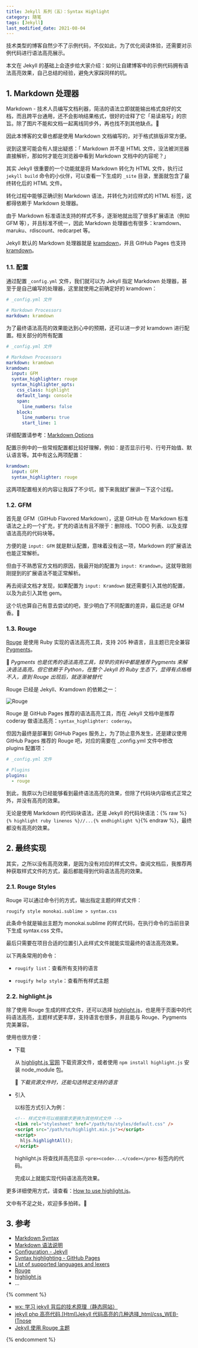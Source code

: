 ```yaml
---
title: Jekyll 系列（五）：Syntax Highlight
category: 随笔
tags: [Jekyll]
last_modified_date: 2021-08-04
---
```


技术类型的博客自然少不了示例代码，不仅如此，为了优化阅读体验，还需要对示例代码进行语法高亮展示。

本文在 Jekyll 的基础上会逐步给大家介绍：如何让自建博客中的示例代码拥有语法高亮效果，自己总结的经验，避免大家踩同样的坑。

## 1. Markdown 处理器

Markdown - 技术人员编写文档利器，简洁的语法立即就能输出格式良好的文档，而且跨平台通用，还不会影响结果格式，很好的诠释了它「易读易写」的宗旨。除了图片不能和文档一起离线同步外，再也找不到其他缺点。🚀

因此本博客的文章也都是使用 Markdown 文档编写的，对于格式排版非常方便。

说到这里可能会有人提出疑惑：「 Markdown 并不是 HTML 文件，没法被浏览器直接解析，那如何才能在浏览器中看到 Markdown 文档中的内容呢？」

其实 Jekyll 很重要的一个功能就是将 Markdown 转化为 HTML 文件，执行过 `jekyll build` 命令的小伙伴，可以查看一下生成的 `_site` 目录，里面就包含了最终转化后的 HTML 文件。

转化过程中能够正确识别 Markdown 语法，并转化为对应样式的 HTML 标签，这都得依赖于 Markdown 处理器。

由于 Markdown 标准语法支持的样式不多，逐渐地就出现了很多扩展语法（例如 GFM 等），并且标准不统一，因此 Markdown 处理器也有很多：kramdown、maruku、rdiscount、redcarpet 等。

Jekyll 默认的 Markdown 处理器就是 [kramdown](https://kramdown.gettalong.org/)，并且 GitHub Pages 也支持 [kramdown](https://docs.github.com/en/pages/setting-up-a-github-pages-site-with-jekyll/setting-a-markdown-processor-for-your-github-pages-site-using-jekyll)。

### 1.1. 配置

通过配置 `_config.yml` 文件，我们就可以为 Jekyll 指定 Markdown 处理器，甚至于是自己编写的处理器，这里就使用之前确定好的 kramdown：

```yaml
# _config.yml 文件

# Markdown Processors
markdown: kramdown
```

为了最终语法高亮的效果能达到心中的预期，还可以进一步对 kramdown 进行配置。相关部分的所有配置

```yaml
# _config.yml 文件

# Markdown Processors
markdown: kramdown
kramdown:
  input: GFM
  syntax_highlighter: rouge
  syntax_highlighter_opts:
    css_class: highlight
    default_lang: console
    span:
      line_numbers: false
    block:
      line_numbers: true
      start_line: 1
```

详细配置请参考：[Markdown Options](https://jekyllrb.com/docs/configuration/markdown/)

配置示例中的一些常规配置都比较好理解，例如：是否显示行号、行号开始值、默认语言等。其中有这么两项配置：

```yaml
kramdown:
  input: GFM
  syntax_highlighter: rouge
```

这两项配置相关的内容让我踩了不少坑，接下来我就扩展讲一下这个过程。

### 1.2. GFM

首先是 GFM（GitHub Flavored Markdown），这是 GitHub 在 Markdown 标准语法之上的一个扩充，扩充的语法有且不限于：删除线、TODO 列表、以及支撑语法高亮的代码块等。

方便的是 `input: GFM` 就是默认配置，意味着没有这一项，Markdown 的扩展语法也能正常解析。

但由于不熟悉官方文档的原因，我最开始的配置为 `input: Kramdown`，这就导致刚刚提到的扩展语法不能正常解析。

再去阅读文档才发现，如果配置为 `input: Kramdown` 就还需要引入其他的配置，以及为此引入其他 gem。

这个坑也算自己有意去尝试的吧，至少明白了不同配置的差异，最后还是 GFM 香。🌚

### 1.3. Rouge

[Rouge](http://rouge.jneen.net/) 是使用 Ruby 实现的语法高亮工具，支持 205 种语言，且主题已完全兼容 [Pygments](https://pygments.org/)。

📌 _Pygments 也是优秀的语法高亮工具，较早的资料中都是推荐 Pygments 来解决语法高亮。但它依赖于 Python，在整个 Jekyll 的 Ruby 生态下，显得有点格格不入，直到 Rouge 出现后，就逐渐被替代_

Rouge 已经是 Jekyll、Kramdown 的依赖之一：

![Rouge](https://i.loli.net/2021/08/02/5XYxo78wnm1MWiy.png)

Rouge 是 GitHub Pages 推荐的语法高亮工具，而在 Jekyll 文档中是推荐 coderay 做语法高亮：`syntax_highlighter: coderay`。

但因为最终是部署到 GitHub Pages 服务上，为了防止意外发生，还是建议使用 GitHub Pages 推荐的 Rouge 吧，对应的需要在 \_config.yml 文件中修改 plugins 配置项：

```yaml
# _config.yml 文件

# Plugins
plugins:
  - rouge
```

到此，我原以为已经能够看到最终语法高亮的效果，但除了代码块内容格式正常之外，并没有高亮的效果。

无论是使用 Markdown 的代码块语法，还是 Jekyll 的代码块语法：{% raw %}`{% highlight ruby linenos %}//...{% endhighlight %}`{% endraw %}，最终都没有高亮的效果。

## 2. 最终实现

其实，之所以没有高亮效果，是因为没有对应的样式文件。查阅文档后，我推荐两种获取样式文件的方式，最后都能得到代码语法高亮的效果。

### 2.1. Rouge Styles

Rouge 可以通过命令行的方式，输出指定主题的样式文件：

`rougify style monokai.sublime > syntax.css`

此条命令就是输出主题为 monokai.sublime 的样式代码，在执行命令的当前目录下生成 syntax.css 文件。

最后只需要在项目合适的位置引入此样式文件就能实现最终的语法高亮效果。

以下两条常用的命令：

- `rougify list`：查看所有支持的语言

- `rougify help style`：查看所有样式主题

### 2.2. highlight.js

除了使用 Rouge 生成的样式文件，还可以选择 [highlight.js](https://highlightjs.org/)，也是用于页面中的代码语法高亮，主题样式更丰厚，支持语言也很多，并且能与 Rouge、Pygments 完美兼容。

使用也很方便：

- 下载

  从 [highlight.js 官网](https://highlightjs.org/download/) 下载资源文件，或者使用 `npm install highlight.js` 安装 node_module 包。

  📌 _下载资源文件时，还能勾选特定支持的语言_

- 引入

  以标签方式引入为例：

  ```html
  <!-- 样式文件可以根据需求更换为其他样式文件 -->
  <link rel="stylesheet" href="/path/to/styles/default.css" />
  <script src="/path/to/highlight.min.js"></script>
  <script>
    hljs.highlightAll();
  </script>
  ```

  highlight.js 将查找并高亮显示 `<pre><code>...</code></pre>` 标签内的代码。

  完成以上就能实现代码语法高亮效果。

更多详细使用方式，请查看：[How to use highlight.js](https://highlightjs.org/usage/)。

文中有不足之处，欢迎多多拍砖。🚀

## 3. 参考

- [Markdown Syntax](https://daringfireball.net/projects/markdown/syntax)
- [Markdown 语法说明](http://www.markdown.cn/)
- [Configuration - Jekyll](https://jekyllrb.com/docs/configuration/)
- [Syntax highlighting - GitHub Pages](https://docs.github.com/en/pages/setting-up-a-github-pages-site-with-jekyll/about-github-pages-and-jekyll#syntax-highlighting)
- [List of supported languages and lexers](https://github.com/rouge-ruby/rouge/wiki/List-of-supported-languages-and-lexers)
- [Rouge](http://rouge.jneen.net/)
- [highlight.js](https://highlightjs.readthedocs.io/en/latest/index.html)
- ...

{% comment %}

- [wx: 学习 jekyll 背后的技术原理（静态网站）](https://mp.weixin.qq.com/s?src=11&timestamp=1622535289&ver=3103&signature=Ugb3Nlzg*4hEd20stLGwLrQufRfwaWWBNyQftc2uWqKeP4Yxk0itXXzlum2PmnEMhkPRdfvHcUlzYv2DwKB6xQ1krLn2sRjX7qkZMqHt6WMEML2u-PQa*o3ESsQTo25K&new=1)
- [jekyll php 高亮代码,[Html]Jekyll 代码高亮的几种选择\_html/css_WEB-ITnose](https://blog.csdn.net/weixin_34434948/article/details/116058330)
- [Jekyll 使用 Rouge 主题](https://www.cnblogs.com/baiyangcao/p/jekyll_rouge.html)

{% endcomment %}
